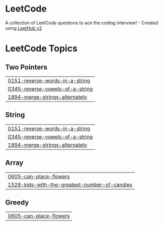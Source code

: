 # LeetCode
A collection of LeetCode questions to ace the coding interview! - Created using [LeetHub v2](https://github.com/arunbhardwaj/LeetHub-2.0)

<!---LeetCode Topics Start-->
# LeetCode Topics
## Two Pointers
|  |
| ------- |
| [0151-reverse-words-in-a-string](https://github.com/dlxoho/LeetCode/tree/master/0151-reverse-words-in-a-string) |
| [0345-reverse-vowels-of-a-string](https://github.com/dlxoho/LeetCode/tree/master/0345-reverse-vowels-of-a-string) |
| [1894-merge-strings-alternately](https://github.com/dlxoho/LeetCode/tree/master/1894-merge-strings-alternately) |
## String
|  |
| ------- |
| [0151-reverse-words-in-a-string](https://github.com/dlxoho/LeetCode/tree/master/0151-reverse-words-in-a-string) |
| [0345-reverse-vowels-of-a-string](https://github.com/dlxoho/LeetCode/tree/master/0345-reverse-vowels-of-a-string) |
| [1894-merge-strings-alternately](https://github.com/dlxoho/LeetCode/tree/master/1894-merge-strings-alternately) |
## Array
|  |
| ------- |
| [0605-can-place-flowers](https://github.com/dlxoho/LeetCode/tree/master/0605-can-place-flowers) |
| [1528-kids-with-the-greatest-number-of-candies](https://github.com/dlxoho/LeetCode/tree/master/1528-kids-with-the-greatest-number-of-candies) |
## Greedy
|  |
| ------- |
| [0605-can-place-flowers](https://github.com/dlxoho/LeetCode/tree/master/0605-can-place-flowers) |
<!---LeetCode Topics End-->